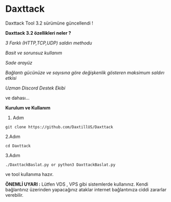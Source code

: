# Daxttack

Daxttack Tool 3.2 sürümüne güncellendi !

**Daxttack 3.2 özellikleri neler ?**

*3 Farklı (HTTP,TCP,UDP) saldırı methodu*

*Basit ve sorunsuz kullanım*

*Sade arayüz*

*Bağlantı gücünüze ve sayısına göre değişkenlik gösteren maksimum saldırı etkisi*

*Uzman Discord Destek Ekibi*

ve dahası...

**Kurulum ve Kullanım**

 
1. Adım 

``git clone https://github.com/DaxtillUS/Daxttack ``

2.Adım

``cd Daxttack``

3.Adım

``./DaxttackBaslat.py or python3 DaxttackBaslat.py``

ve tool kullanıma hazır.

**ÖNEMLİ UYARI :** Lütfen VDS , VPS gibi sistemlerde kullanınız. Kendi bağlantınız üzerinden yapacağınız ataklar internet bağlantınıza ciddi zararlar verebilir.




